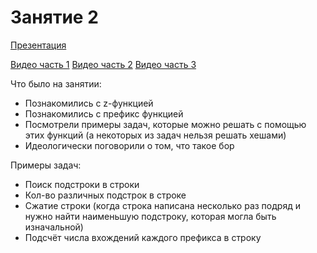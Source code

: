  # Занятие 2
 
 [Презентация](https://docs.google.com/presentation/d/1IJiPKnownwHw-PZay07KZdoL8Z1BulucTeg68vdFHfs/edit?usp=sharing)
 
 [Видео часть 1](https://youtu.be/OMiZCvQLq64)
 [Видео часть 2](https://youtu.be/kzArmvQdKrA)
 [Видео часть 3](https://youtu.be/lbi2Vujtyzw)

Что было на занятии:

* Познакомились с z-функцией
* Познакомились с префикс функцией
* Посмотрели примеры задач, которые можно решать с помощью этих функций (а некоторых из задач нельзя решать хешами)
* Идеологически поговорили о том, что такое бор

Примеры задач:

* Поиск подстроки в строки
* Кол-во различных подстрок в строке
* Сжатие строки (когда строка написана несколько раз подряд и нужно найти наименьшую подстроку, которая могла быть изначальной)
* Подсчёт числа вхождений каждого префикса в строку
